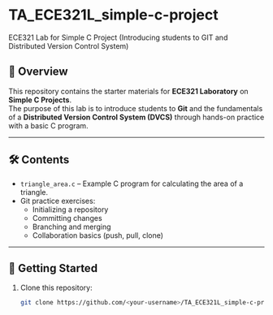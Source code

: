 # TA_ECE321L_simple-c-project
ECE321 Lab for Simple C Project (Introducing students to GIT and Distributed Version Control System)

## 📘 Overview
This repository contains the starter materials for **ECE321 Laboratory** on **Simple C Projects**.  
The purpose of this lab is to introduce students to **Git** and the fundamentals of a **Distributed Version Control System (DVCS)** through hands-on practice with a basic C program.

---

## 🛠️ Contents
- `triangle_area.c` – Example C program for calculating the area of a triangle.  
- Git practice exercises:
  - Initializing a repository  
  - Committing changes  
  - Branching and merging  
  - Collaboration basics (push, pull, clone)

---

## 🚀 Getting Started
1. Clone this repository:
   ```bash
   git clone https://github.com/<your-username>/TA_ECE321L_simple-c-project.git
